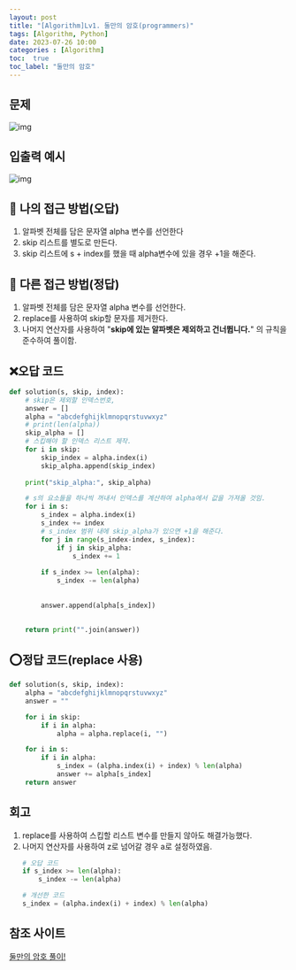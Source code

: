 ```yaml
---
layout: post
title: "[Algorithm]Lv1. 둘만의 암호(programmers)"
tags: [Algorithm, Python]
date: 2023-07-26 10:00
categories : [Algorithm]
toc:  true
toc_label: "둘만의 암호"
---
```


## 문제
![img](https://user-images.githubusercontent.com/112313165/256148652-3d8ada4f-d094-4257-a57f-84261f32031d.png)

## 입출력 예시
![img](https://user-images.githubusercontent.com/112313165/256148677-60d571fd-7835-4d66-abfa-091eb5319c76.png)

## 🥸 나의 접근 방법(오답)
1. 알파벳 전체를 담은 문자열 alpha 변수를 선언한다 
2. skip 리스트를 별도로 만든다.
3. skip 리스트에 s + index를 했을 때 alpha변수에 있을 경우 +1을 해준다.


## 🤩 다른 접근 방법(정답)
1. 알파벳 전체를 담은 문자열 alpha 변수를 선언한다.
2. replace를 사용하여 skip할 문자를 제거한다. 
3. 나머지 연산자를 사용하여 "**skip에 있는 알파벳은 제외하고 건너뜁니다.**" 의 규칙을 준수하여 풀이함.


## ❌오답 코드
```python
def solution(s, skip, index):
    # skip은 제외할 인덱스번호, 
    answer = []
    alpha = "abcdefghijklmnopqrstuvwxyz"
    # print(len(alpha))
    skip_alpha = []
    # 스킵해야 할 인덱스 리스트 제작.
    for i in skip:
        skip_index = alpha.index(i)
        skip_alpha.append(skip_index)
    
    print("skip_alpha:", skip_alpha)

    # s의 요소들을 하나씩 꺼내서 인덱스를 계산하여 alpha에서 값을 가져올 것임.
    for i in s:
        s_index = alpha.index(i)
        s_index += index
        # s_index 범위 내에 skip_alpha가 있으면 +1을 해준다.
        for j in range(s_index-index, s_index):
            if j in skip_alpha:
                s_index += 1
        
        if s_index >= len(alpha):
            s_index -= len(alpha)
        
        
        answer.append(alpha[s_index])
    
        
    return print("".join(answer))
```

## ⭕️정답 코드(replace 사용)
```python
def solution(s, skip, index):
    alpha = "abcdefghijklmnopqrstuvwxyz"
    answer = ""

    for i in skip:
        if i in alpha:
            alpha = alpha.replace(i, "")

    for i in s:
        if i in alpha:
            s_index = (alpha.index(i) + index) % len(alpha)
            answer += alpha[s_index]
    return answer
```


## 회고
1. replace를 사용하여 스킵할 리스트 변수를 만들지 않아도 해결가능했다.
2. 나머지 연산자를 사용하여 z로 넘어갈 경우 a로 설정하였음.
    ```python
    # 오답 코드
    if s_index >= len(alpha):
        s_index -= len(alpha)

    # 개선한 코드
    s_index = (alpha.index(i) + index) % len(alpha)
    ```



## 참조 사이트
[둘만의 암호 풀이!](https://velog.io/@bjo6300/%ED%94%84%EB%A1%9C%EA%B7%B8%EB%9E%98%EB%A8%B8%EC%8A%A4-%ED%8C%8C%EC%9D%B4%EC%8D%AC-%EB%91%98%EB%A7%8C%EC%9D%98-%EC%95%94%ED%98%B8)<br>